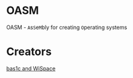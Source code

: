 # OASM
OASM - `A`s`S`e`M`bly for creating `O`perating systems
# Creators
<a href="https://github.com/bas1c1">bas1c</h1> and <a href="https://github.com/WiSpace">WiSpace</a>
